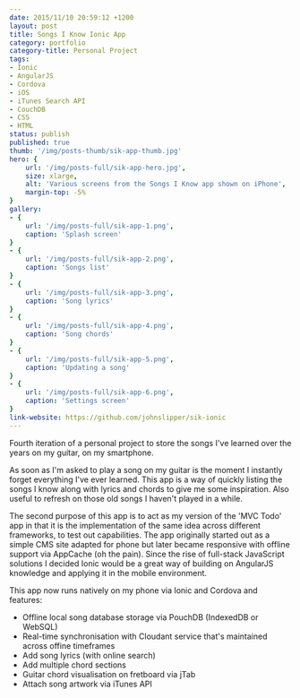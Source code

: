 ```yaml
---
date: 2015/11/10 20:59:12 +1200
layout: post
title: Songs I Know Ionic App
category: portfolio
category-title: Personal Project
tags:
- Ionic
- AngularJS
- Cordova
- iOS
- iTunes Search API
- CouchDB
- CSS
- HTML
status: publish
published: true
thumb: '/img/posts-thumb/sik-app-thumb.jpg'
hero: {
	url: '/img/posts-full/sik-app-hero.jpg',
	size: xlarge,
	alt: 'Various screens from the Songs I Know app shown on iPhone',
	margin-top: -5%
}
gallery:
- {
	url: '/img/posts-full/sik-app-1.png',
	caption: 'Splash screen'
}
- {
	url: '/img/posts-full/sik-app-2.png',
	caption: 'Songs list'
}
- {
	url: '/img/posts-full/sik-app-3.png',
	caption: 'Song lyrics'
}
- {
	url: '/img/posts-full/sik-app-4.png',
	caption: 'Song chords'
}
- {
	url: '/img/posts-full/sik-app-5.png',
	caption: 'Updating a song'
}
- {
	url: '/img/posts-full/sik-app-6.png',
	caption: 'Settings screen'
}
link-website: https://github.com/johnslipper/sik-ionic
---
```


Fourth iteration of a personal project to store the songs I've learned over the years on my guitar, on my smartphone.

As soon as I'm asked to play a song on my guitar is the moment I instantly forget everything I've ever learned. This app is a way of quickly listing the songs I know along with lyrics and chords to give me some inspiration. Also useful to refresh on those old songs I haven't played in a while.

The second purpose of this app is to act as my version of the 'MVC Todo' app in that it is the implementation of the same idea across different frameworks, to test out capabilities. The app originally started out as a simple CMS site adapted for phone but later became responsive with offline support via AppCache (oh the pain). Since the rise of full-stack JavaScript solutions I decided Ionic would be a great way of building on AngularJS knowledge and applying it in the mobile environment.

This app now runs natively on my phone via Ionic and Cordova and features:

- Offline local song database storage via PouchDB (IndexedDB or WebSQL)
- Real-time synchronisation with Cloudant service that's maintained across offine timeframes
- Add song lyrics (with online search)
- Add multiple chord sections
- Guitar chord visualisation on fretboard via jTab
- Attach song artwork via iTunes API
